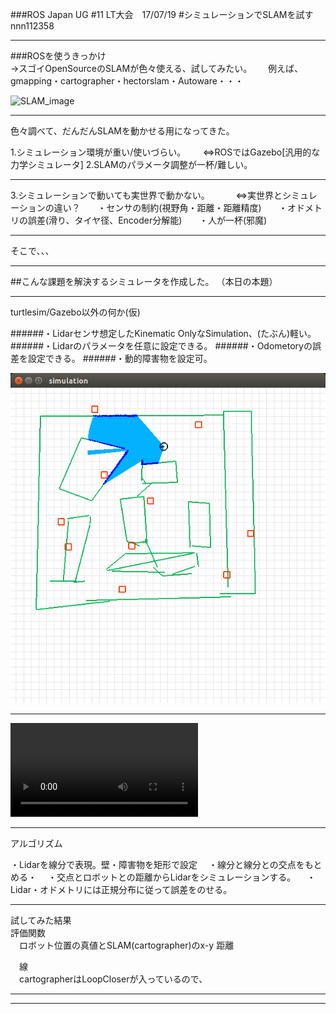 ###ROS Japan UG #11 LT大会　17/07/19 
#シミュレーションでSLAMを試す
nnn112358

---

###ROSを使うきっかけ   
 →スゴイOpenSourceのSLAMが色々使える、試してみたい。  
 　例えば、  
  gmapping・cartographer・hectorslam・Autoware・・・  
  
![SLAM_image](SLAM_image.png=250x)		

---

色々調べて、だんだんSLAMを動かせる用になってきた。  
<div style="text-align: left;">
1.シミュレーション環境が重い/使いづらい。
&nbsp;&nbsp;&nbsp;    ⇔ROSではGazebo[汎用的な力学シミュレータ]  
2.SLAMのパラメータ調整が一杯/難しい。  
</div>

---

<div style="text-align: left;">
3.シミュレーションで動いても実世界で動かない。   
&nbsp;&nbsp;&nbsp;  　⇔実世界とシミュレーションの違い？   
&nbsp;&nbsp;&nbsp; ・センサの制約(視野角・距離・距離精度)    
&nbsp;&nbsp;&nbsp; ・オドメトリの誤差(滑り、タイヤ径、Encoder分解能)  
&nbsp;&nbsp;&nbsp; ・人が一杯(邪魔)  
</div>

---

そこで、、、    

---

##こんな課題を解決するシミュレータを作成した。
（本日の本題）  

---

turtlesim/Gazebo以外の何か(仮)

<div style="text-align: left;">

######・Lidarセンサ想定したKinematic OnlyなSimulation、(たぶん)軽い。  
######・Lidarのパラメータを任意に設定できる。
######・Odometoryの誤差を設定できる。
######・動的障害物を設定可。  

</div>

![robot](robot_sim.png)


---

![robot_video](robot_sim_video.mp4)

---


アルゴリズム  
<div style="text-align: left;">
 ・Lidarを線分で表現。壁・障害物を矩形で設定  
　・線分と線分との交点をもとめる・  
　・交点とロボットとの距離からLidarをシミュレーションする。  
　・Lidar・オドメトリには正規分布に従って誤差をのせる。  
</div>

---

試してみた結果  
評価関数  
　ロボット位置の真値とSLAM(cartographer)のx-y 距離  

　線  
　cartographerはLoopCloserが入っているので、  

---





---
